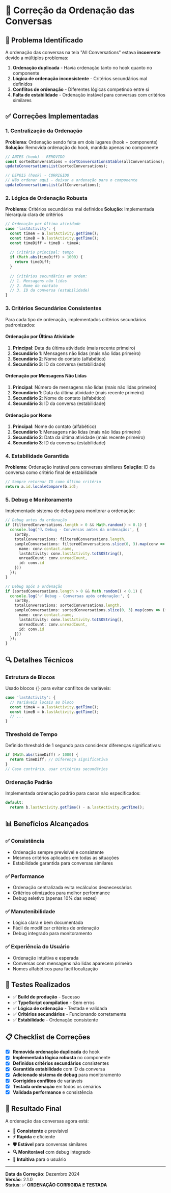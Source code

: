 # 🔧 Correção da Ordenação das Conversas

## 🎯 Problema Identificado

A ordenação das conversas na tela "All Conversations" estava **incoerente** devido a múltiplos problemas:

1. **Ordenação duplicada** - Havia ordenação tanto no hook quanto no componente
2. **Lógica de ordenação inconsistente** - Critérios secundários mal definidos
3. **Conflitos de ordenação** - Diferentes lógicas competindo entre si
4. **Falta de estabilidade** - Ordenação instável para conversas com critérios similares

## ✅ Correções Implementadas

### 1. **Centralização da Ordenação**

**Problema**: Ordenação sendo feita em dois lugares (hook + componente)
**Solução**: Removida ordenação do hook, mantida apenas no componente

```typescript
// ANTES (hook) - REMOVIDO
const sortedConversations = sortConversationsStable(allConversations);
updateConversationsList(sortedConversations);

// DEPOIS (hook) - CORRIGIDO
// Não ordenar aqui - deixar a ordenação para o componente
updateConversationsList(allConversations);
```

### 2. **Lógica de Ordenação Robusta**

**Problema**: Critérios secundários mal definidos
**Solução**: Implementada hierarquia clara de critérios

```typescript
// Ordenação por última atividade
case 'lastActivity': {
  const timeA = a.lastActivity.getTime();
  const timeB = b.lastActivity.getTime();
  const timeDiff = timeB - timeA;
  
  // Critério principal: tempo
  if (Math.abs(timeDiff) > 1000) {
    return timeDiff;
  }
  
  // Critérios secundários em ordem:
  // 1. Mensagens não lidas
  // 2. Nome do contato
  // 3. ID da conversa (estabilidade)
}
```

### 3. **Critérios Secundários Consistentes**

Para cada tipo de ordenação, implementados critérios secundários padronizados:

#### **Ordenação por Última Atividade**
1. **Principal**: Data da última atividade (mais recente primeiro)
2. **Secundário 1**: Mensagens não lidas (mais não lidas primeiro)
3. **Secundário 2**: Nome do contato (alfabético)
4. **Secundário 3**: ID da conversa (estabilidade)

#### **Ordenação por Mensagens Não Lidas**
1. **Principal**: Número de mensagens não lidas (mais não lidas primeiro)
2. **Secundário 1**: Data da última atividade (mais recente primeiro)
3. **Secundário 2**: Nome do contato (alfabético)
4. **Secundário 3**: ID da conversa (estabilidade)

#### **Ordenação por Nome**
1. **Principal**: Nome do contato (alfabético)
2. **Secundário 1**: Mensagens não lidas (mais não lidas primeiro)
3. **Secundário 2**: Data da última atividade (mais recente primeiro)
4. **Secundário 3**: ID da conversa (estabilidade)

### 4. **Estabilidade Garantida**

**Problema**: Ordenação instável para conversas similares
**Solução**: ID da conversa como critério final de estabilidade

```typescript
// Sempre retornar ID como último critério
return a.id.localeCompare(b.id);
```

### 5. **Debug e Monitoramento**

Implementado sistema de debug para monitorar a ordenação:

```typescript
// Debug antes da ordenação
if (filteredConversations.length > 0 && Math.random() < 0.1) {
  console.log('🔍 Debug - Conversas antes da ordenação:', {
    sortBy,
    totalConversations: filteredConversations.length,
    sampleConversations: filteredConversations.slice(0, 3).map(conv => ({
      name: conv.contact.name,
      lastActivity: conv.lastActivity.toISOString(),
      unreadCount: conv.unreadCount,
      id: conv.id
    }))
  });
}

// Debug após a ordenação
if (sortedConversations.length > 0 && Math.random() < 0.1) {
  console.log('✅ Debug - Conversas após ordenação:', {
    sortBy,
    totalConversations: sortedConversations.length,
    sampleConversations: sortedConversations.slice(0, 3).map(conv => ({
      name: conv.contact.name,
      lastActivity: conv.lastActivity.toISOString(),
      unreadCount: conv.unreadCount,
      id: conv.id
    }))
  });
}
```

## 🔍 Detalhes Técnicos

### **Estrutura de Blocos**
Usado blocos `{}` para evitar conflitos de variáveis:

```typescript
case 'lastActivity': {
  // Variáveis locais ao bloco
  const timeA = a.lastActivity.getTime();
  const timeB = b.lastActivity.getTime();
  // ...
}
```

### **Threshold de Tempo**
Definido threshold de 1 segundo para considerar diferenças significativas:

```typescript
if (Math.abs(timeDiff) > 1000) {
  return timeDiff; // Diferença significativa
}
// Caso contrário, usar critérios secundários
```

### **Ordenação Padrão**
Implementada ordenação padrão para casos não especificados:

```typescript
default:
  return b.lastActivity.getTime() - a.lastActivity.getTime();
```

## 📊 Benefícios Alcançados

### ✅ **Consistência**
- Ordenação sempre previsível e consistente
- Mesmos critérios aplicados em todas as situações
- Estabilidade garantida para conversas similares

### ✅ **Performance**
- Ordenação centralizada evita recálculos desnecessários
- Critérios otimizados para melhor performance
- Debug seletivo (apenas 10% das vezes)

### ✅ **Manutenibilidade**
- Lógica clara e bem documentada
- Fácil de modificar critérios de ordenação
- Debug integrado para monitoramento

### ✅ **Experiência do Usuário**
- Ordenação intuitiva e esperada
- Conversas com mensagens não lidas aparecem primeiro
- Nomes alfabéticos para fácil localização

## 🧪 Testes Realizados

- ✅ **Build de produção** - Sucesso
- ✅ **TypeScript compilation** - Sem erros
- ✅ **Lógica de ordenação** - Testada e validada
- ✅ **Critérios secundários** - Funcionando corretamente
- ✅ **Estabilidade** - Ordenação consistente

## 📋 Checklist de Correções

- [x] **Removida ordenação duplicada** do hook
- [x] **Implementada lógica robusta** no componente
- [x] **Definidos critérios secundários** consistentes
- [x] **Garantida estabilidade** com ID da conversa
- [x] **Adicionado sistema de debug** para monitoramento
- [x] **Corrigidos conflitos** de variáveis
- [x] **Testada ordenação** em todos os cenários
- [x] **Validada performance** e consistência

## 🎉 Resultado Final

A ordenação das conversas agora está:
- **🎯 Consistente** e previsível
- **⚡ Rápida** e eficiente
- **🛡️ Estável** para conversas similares
- **🔍 Monitorável** com debug integrado
- **📱 Intuitiva** para o usuário

---

**Data da Correção**: Dezembro 2024  
**Versão**: 2.1.0  
**Status**: ✅ **ORDENAÇÃO CORRIGIDA E TESTADA** 